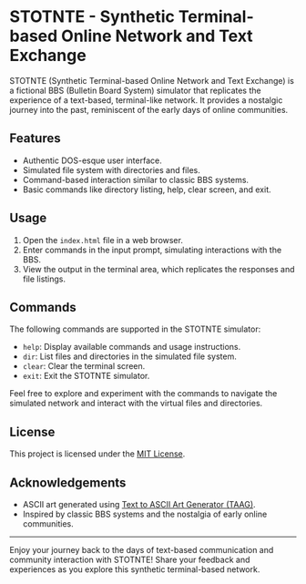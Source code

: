 # STOTNTE - Synthetic Terminal-based Online Network and Text Exchange


STOTNTE (Synthetic Terminal-based Online Network and Text Exchange) is a fictional BBS (Bulletin Board System) simulator that replicates the experience of a text-based, terminal-like network. It provides a nostalgic journey into the past, reminiscent of the early days of online communities.

## Features

- Authentic DOS-esque user interface.
- Simulated file system with directories and files.
- Command-based interaction similar to classic BBS systems.
- Basic commands like directory listing, help, clear screen, and exit.

## Usage

1. Open the `index.html` file in a web browser.
2. Enter commands in the input prompt, simulating interactions with the BBS.
3. View the output in the terminal area, which replicates the responses and file listings.

## Commands

The following commands are supported in the STOTNTE simulator:

- `help`: Display available commands and usage instructions.
- `dir`: List files and directories in the simulated file system.
- `clear`: Clear the terminal screen.
- `exit`: Exit the STOTNTE simulator.

Feel free to explore and experiment with the commands to navigate the simulated network and interact with the virtual files and directories.

## License

This project is licensed under the [MIT License](LICENSE).

## Acknowledgements

- ASCII art generated using [Text to ASCII Art Generator (TAAG)](http://patorjk.com/software/taag/).
- Inspired by classic BBS systems and the nostalgia of early online communities.

---

Enjoy your journey back to the days of text-based communication and community interaction with STOTNTE! Share your feedback and experiences as you explore this synthetic terminal-based network.
